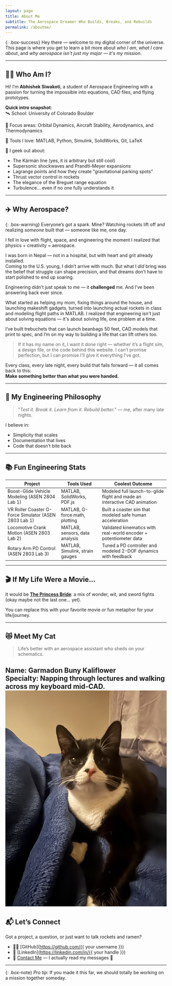 ```yaml
---
layout: page
title: About Me
subtitle: The Aerospace Dreamer Who Builds, Breaks, and Rebuilds
permalink: /aboutme/
---
```


{: .box-success}
Hey there — welcome to my digital corner of the universe. This page is where you get to learn a bit more about *who I am*, *what I care about*, and *why aerospace isn't just my major — it's my mission*.

---

## 👨‍🚀 Who Am I?

Hi! I’m **Abhishek Siwakoti**, a student of Aerospace Engineering with a passion for turning the impossible into equations, CAD files, and flying prototypes.

**Quick intro snapshot**:  
🛰️ School: University of Colorado Boulder  

🚀 Focus areas: Orbital Dynamics, Aircraft Stability, Aerodynamics, and Thermodynamics  

🔧 Tools I love: MATLAB, Python, Simulink, SolidWorks, Git, LaTeX

🧠 I geek out about:  
- The Kármán line (yes, it *is* arbitrary but still cool)  
- Supersonic shockwaves and Prandtl–Meyer expansions  
- Lagrange points and how they create "gravitational parking spots"  
- Thrust vector control in rockets  
- The elegance of the Breguet range equation  
- Turbulence... even if no one fully understands it

---

## ✈️ Why Aerospace?

{: .box-warning}
Everyone’s got a spark. Mine? Watching rockets lift off and realizing *someone* built that — someone like me, one day.

I fell in love with flight, space, and engineering the moment I realized that physics + creativity = aerospace.

I was born in Nepal — not in a hospital, but with heart and grit already installed.  
Coming to the U.S. young, I didn’t arrive with much. But what I *did* bring was the belief that struggle can shape precision, and that dreams don’t have to start polished to end up soaring.

Engineering didn’t just speak to me — it **challenged** me. And I’ve been answering back ever since.

What started as helping my mom, fixing things around the house, and launching makeshift gadgets, turned into launching actual rockets in class and modeling flight paths in MATLAB. I realized that engineering isn't just about solving equations — it's about solving life, one problem at a time.

I’ve built trebuchets that can launch beanbags 50 feet, CAD models that print to spec, and I’m on my way to building a life that can lift others too.

> If it has my name on it, I want it done right — whether it’s a flight sim, a design file, or the code behind this website. I can’t promise perfection, but I can promise I’ll give it everything I’ve got.

Every class, every late night, every build that fails forward — it all comes back to this:  
**Make something better than what you were handed.**

---

## 🧠 My Engineering Philosophy

> "*Test it. Break it. Learn from it. Rebuild better.*" — me, after many late nights.

I believe in:
- Simplicity that scales
- Documentation that lives
- Code that doesn’t bite back

---
## 📚 Fun Engineering Stats

| Project | Tools Used | Coolest Outcome |
|--------|------------|------------------|
| Boost-Glide Vehicle Modeling (ASEN 2804 Lab 1) | MATLAB, SolidWorks, PDF.js | Modeled full launch-to-glide flight and made an interactive CAD animation |
| VR Roller Coaster G-Force Simulator (ASEN 2803 Lab 1) | MATLAB, G-force math, plotting | Built a coaster sim that modeled safe human acceleration |
| Locomotive Crank Motion (ASEN 2803 Lab 2) | MATLAB, sensors, data analysis | Validated kinematics with real-world encoder + potentiometer data |
| Rotary Arm PD Control (ASEN 2803 Lab 3) | MATLAB, Simulink, strain gauges | Tuned a PD controller and modeled 2-DOF dynamics with feedback |


---

## 🎬 If My Life Were a Movie...

It would be **[The Princess Bride](https://en.wikipedia.org/wiki/The_Princess_Bride_%28film%29)**: a mix of wonder, wit, and sword fights (okay maybe not the last one... yet).

You can replace this with your favorite movie or fun metaphor for your life/journey.

---

## 😻 Meet My Cat

> Life’s better with an aerospace assistant who sheds on your schematics.

**Name:**  Garmadon Buny Kaliflower  
**Specialty:** Napping through lectures and walking across my keyboard mid-CAD.  
![My Cat](/assets/img/Garmadon.JPG)
---

## 📬 Let’s Connect

Got a project, a question, or just want to talk rockets and ramen?
- 🧑‍💻 [GitHub](https://github.com/{{ your username }})
- 💼 [LinkedIn](https://linkedin.com/in/{{ your handle }})
- 📩 [Contact Me](/contactme/) — I actually read my messages 🙂


---

{: .box-note}
*Pro tip:* If you made it this far, we should totally be working on a mission together someday.
